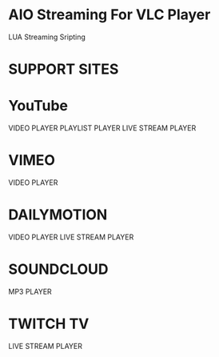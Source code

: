 # AIO Streaming For VLC Player
LUA Streaming Sripting

# SUPPORT SITES

# YouTube
VIDEO PLAYER
PLAYLIST PLAYER
LIVE STREAM PLAYER

# VIMEO
VIDEO PLAYER

# DAILYMOTION
VIDEO PLAYER
LIVE STREAM PLAYER

# SOUNDCLOUD
MP3 PLAYER

# TWITCH TV
LIVE STREAM PLAYER
